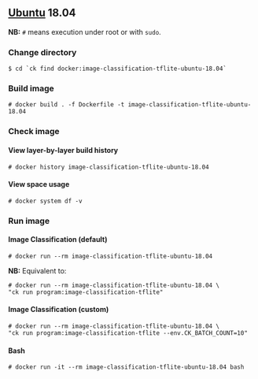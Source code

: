 ## [Ubuntu](https://hub.docker.com/_/ubuntu/) 18.04

**NB:** `#` means execution under root or with `sudo`.

### Change directory
```
$ cd `ck find docker:image-classification-tflite-ubuntu-18.04`
```

### Build image
```
# docker build . -f Dockerfile -t image-classification-tflite-ubuntu-18.04
```

### Check image 
#### View layer-by-layer build history
```
# docker history image-classification-tflite-ubuntu-18.04
```
#### View space usage
```
# docker system df -v
```

### Run image

#### Image Classification (default)
```
# docker run --rm image-classification-tflite-ubuntu-18.04
```
**NB:** Equivalent to:
```
# docker run --rm image-classification-tflite-ubuntu-18.04 \
"ck run program:image-classification-tflite"
```

#### Image Classification (custom)
```
# docker run --rm image-classification-tflite-ubuntu-18.04 \
"ck run program:image-classification-tflite --env.CK_BATCH_COUNT=10"
```

#### Bash
```
# docker run -it --rm image-classification-tflite-ubuntu-18.04 bash
```
